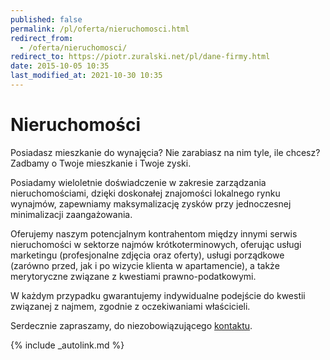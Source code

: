 ```yaml
---
published: false
permalink: /pl/oferta/nieruchomosci.html
redirect_from:
  - /oferta/nieruchomosci/
redirect_to: https://piotr.zuralski.net/pl/dane-firmy.html
date: 2015-10-05 10:35
last_modified_at: 2021-10-30 10:35
---
```


# Nieruchomości

Posiadasz mieszkanie do wynajęcia? Nie zarabiasz na nim tyle, ile chcesz?  
Zadbamy o Twoje mieszkanie i Twoje zyski.

Posiadamy wieloletnie doświadczenie w zakresie zarządzania nieruchomościami, dzięki doskonałej znajomości lokalnego rynku wynajmów, zapewniamy maksymalizację zysków przy jednoczesnej minimalizacji zaangażowania.

Oferujemy naszym potencjalnym kontrahentom między innymi serwis nieruchomości w sektorze najmów krótkoterminowych, oferując usługi marketingu (profesjonalne zdjęcia oraz oferty), usługi porządkowe (zarówno przed, jak i po wizycie klienta w apartamencie), a także merytoryczne związane z kwestiami prawno-podatkowymi.

W każdym przypadku gwarantujemy indywidualne podejście do kwestii związanej z najmem, zgodnie z oczekiwaniami właścicieli.

Serdecznie zapraszamy, do niezobowiązującego [kontaktu](/kontakt/).

{% include _autolink.md %}
